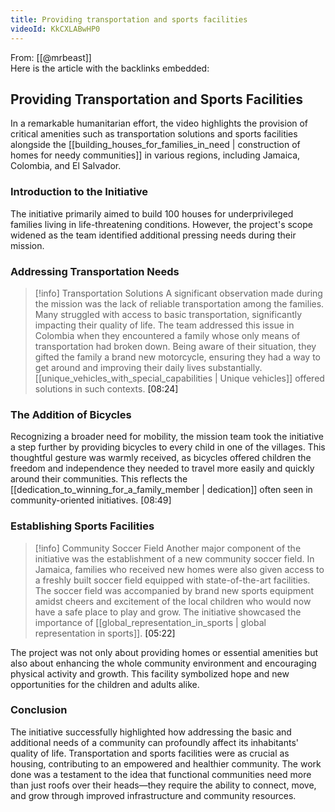 ```yaml
---
title: Providing transportation and sports facilities
videoId: KkCXLABwHP0
---
```


From: [[@mrbeast]] <br/> 
Here is the article with the backlinks embedded:

## Providing Transportation and Sports Facilities

In a remarkable humanitarian effort, the video highlights the provision of critical amenities such as transportation solutions and sports facilities alongside the [[building_houses_for_families_in_need | construction of homes for needy communities]] in various regions, including Jamaica, Colombia, and El Salvador.

### Introduction to the Initiative

The initiative primarily aimed to build 100 houses for underprivileged families living in life-threatening conditions. However, the project's scope widened as the team identified additional pressing needs during their mission.

### Addressing Transportation Needs

> [!info] Transportation Solutions
> A significant observation made during the mission was the lack of reliable transportation among the families. Many struggled with access to basic transportation, significantly impacting their quality of life. The team addressed this issue in Colombia when they encountered a family whose only means of transportation had broken down. Being aware of their situation, they gifted the family a brand new motorcycle, ensuring they had a way to get around and improving their daily lives substantially. [[unique_vehicles_with_special_capabilities | Unique vehicles]] offered solutions in such contexts. <a class="yt-timestamp" data-t="08:24">[08:24]</a>

### The Addition of Bicycles

Recognizing a broader need for mobility, the mission team took the initiative a step further by providing bicycles to every child in one of the villages. This thoughtful gesture was warmly received, as bicycles offered children the freedom and independence they needed to travel more easily and quickly around their communities. This reflects the [[dedication_to_winning_for_a_family_member | dedication]] often seen in community-oriented initiatives. <a class="yt-timestamp" data-t="08:49">[08:49]</a>

### Establishing Sports Facilities

> [!info] Community Soccer Field
> Another major component of the initiative was the establishment of a new community soccer field. In Jamaica, families who received new homes were also given access to a freshly built soccer field equipped with state-of-the-art facilities. The soccer field was accompanied by brand new sports equipment amidst cheers and excitement of the local children who would now have a safe place to play and grow. The initiative showcased the importance of [[global_representation_in_sports | global representation in sports]]. <a class="yt-timestamp" data-t="05:22">[05:22]</a>

The project was not only about providing homes or essential amenities but also about enhancing the whole community environment and encouraging physical activity and growth. This facility symbolized hope and new opportunities for the children and adults alike.

### Conclusion

The initiative successfully highlighted how addressing the basic and additional needs of a community can profoundly affect its inhabitants' quality of life. Transportation and sports facilities were as crucial as housing, contributing to an empowered and healthier community. The work done was a testament to the idea that functional communities need more than just roofs over their heads—they require the ability to connect, move, and grow through improved infrastructure and community resources.